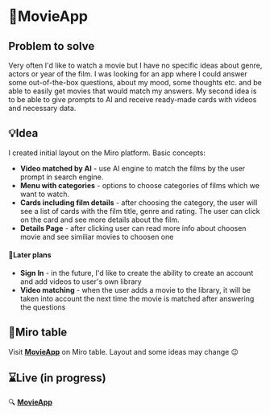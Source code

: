 # 🎥MovieApp


## Problem to solve
Very often I'd like to watch a movie but I have no specific ideas about genre, actors or year of the film. I was looking for an app where I could answer some out-of-the-box questions, about my mood, some thoughts etc. and be able to easily get movies that would match my answers. My second idea is to be able to give prompts to AI and receive ready-made cards with videos and necessary data.

## 💡Idea
I created initial layout on the Miro platform. Basic concepts:
- **Video matched by AI** - use AI engine to match the films by the user prompt in search engine.
- **Menu with categories** - options to choose categories of films which we want to watch. 
- **Cards including film details** - after choosing the category, the user will see a list of cards with the film title, genre and rating. The user can click on the card and see more details about the film.
- **Details Page** - after clicking user can read more info about choosen movie and see similiar movies to choosen one
#### 🔖Later plans
- **Sign In** - in the future, I'd like to create the ability to create an account and add videos to user's own library
- **Video matching** - when the user adds a movie to the library, it will be taken into account the next time the movie is matched after answering the questions
## 📐Miro table
Visit **[MovieApp](https://miro.com/app/live-embed/uXjVPxc1zls=/?moveToViewport=-927,-1866,1918,932&embedId=833767332866)** on Miro table. Layout and some ideas may change :wink:

## ⌛Live (in progress)
🔍 **[MovieApp](https://filmfiesta.netlify.app/)**
